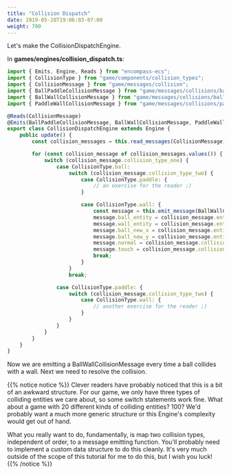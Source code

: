 ```yaml
---
title: "Collision Dispatch"
date: 2019-05-28T19:06:03-07:00
weight: 700
---
```


Let's make the CollisionDispatchEngine.

In **games/engines/collision_dispatch.ts**:

```ts
import { Emits, Engine, Reads } from "encompass-ecs";
import { CollisionType } from "game/components/collision_types";
import { CollisionMessage } from "game/messages/collision";
import { BallPaddleCollisionMessage } from "game/messages/collisions/ball_paddle";
import { BallWallCollisionMessage } from "game/messages/collisions/ball_wall";
import { PaddleWallCollisionMessage } from "game/messages/collisions/paddle_wall";

@Reads(CollisionMessage)
@Emits(BallPaddleCollisionMessage, BallWallCollisionMessage, PaddleWallCollisionMessage)
export class CollisionDispatchEngine extends Engine {
    public update() {
        const collision_messages = this.read_messages(CollisionMessage);

        for (const collision_message of collision_messages.values()) {
            switch (collision_message.collision_type_one) {
                case CollisionType.ball:
                    switch (collision_message.collision_type_two) {
                        case CollisionType.paddle: {
                            // an exercise for the reader ;)
                        }

                        case CollisionType.wall: {
                            const message = this.emit_message(BallWallCollisionMessage);
                            message.ball_entity = collision_message.entity_one;
                            message.wall_entity = collision_message.entity_two;
                            message.ball_new_x = collision_message.entity_one_new_x;
                            message.ball_new_y = collision_message.entity_one_new_y;
                            message.normal = collision_message.collision_data.normal;
                            message.touch = collision_message.collision_data.touch;
                            break;
                        }
                    }
                    break;

                case CollisionType.paddle: {
                    switch (collision_message.collision_type_two) {
                        case CollisionType.wall: {
                            // another exercise for the reader ;)
                        }
                    }
                }
            }
        }
    }
}
```

Now we are emitting a BallWallCollisionMessage every time a ball collides with a wall. Next we need to resolve the collision.

{{% notice notice %}}
Clever readers have probably noticed that this is a bit of an awkward structure. For our game, we only have three types of colliding entities we care about, so some switch statements work fine. What about a game with 20 different kinds of colliding entities? 100? We'd probably want a much more generic structure or this Engine's complexity would get out of hand.

What you really want to do, fundamentally, is map two collision types, independent of order, to a message emitting function. You'll probably need to implement a custom data structure to do this cleanly. It's very much outside of the scope of this tutorial for me to do this, but I wish you luck!
{{% /notice %}}

